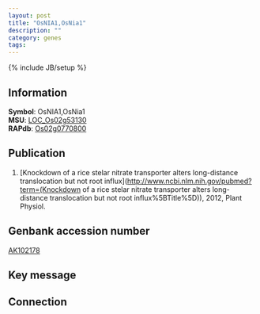 ```yaml
---
layout: post
title: "OsNIA1,OsNia1"
description: ""
category: genes
tags: 
---
```

{% include JB/setup %}

## Information
__Symbol__: OsNIA1,OsNia1  
__MSU__: [LOC_Os02g53130](http://rice.plantbiology.msu.edu/cgi-bin/ORF_infopage.cgi?orf=LOC_Os02g53130)  
__RAPdb__: [Os02g0770800](http://rapdb.dna.affrc.go.jp/viewer/gbrowse_details/irgsp1?name=Os02g0770800)  

## Publication
1. [Knockdown of a rice stelar nitrate transporter alters long-distance translocation but not root influx](http://www.ncbi.nlm.nih.gov/pubmed?term=(Knockdown of a rice stelar nitrate transporter alters long-distance translocation but not root influx%5BTitle%5D)), 2012, Plant Physiol.

## Genbank accession number
[AK102178](http://www.ncbi.nlm.nih.gov/nuccore/AK102178)

## Key message

## Connection


